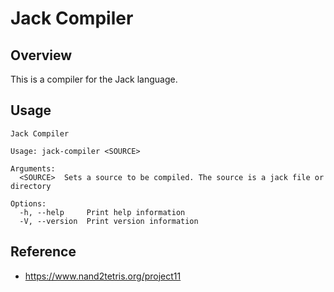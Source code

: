 # Jack Compiler

## Overview

This is a compiler for the Jack language.

## Usage

```shell
Jack Compiler

Usage: jack-compiler <SOURCE>

Arguments:
  <SOURCE>  Sets a source to be compiled. The source is a jack file or directory

Options:
  -h, --help     Print help information
  -V, --version  Print version information
```

## Reference

- https://www.nand2tetris.org/project11
